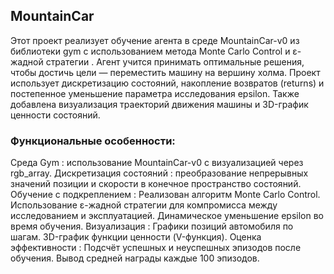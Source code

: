 ## MountainCar
Этот проект реализует обучение агента в среде MountainCar-v0 из библиотеки gym с использованием метода Monte Carlo Control и ε-жадной стратегии . Агент учится принимать оптимальные решения, чтобы достичь цели — переместить машину на вершину холма.
Проект использует дискретизацию состояний, накопление возвратов (returns) и постепенное уменьшение параметра исследования epsilon. Также добавлена визуализация траекторий движения машины и 3D-график ценности состояний.
### Функциональные особенности:
Среда Gym : использование MountainCar-v0 с визуализацией через rgb_array.
Дискретизация состояний : преобразование непрерывных значений позиции и скорости в конечное пространство состояний.
Обучение с подкреплением :
Реализован алгоритм Monte Carlo Control.
Использование ε-жадной стратегии для компромисса между исследованием и эксплуатацией.
Динамическое уменьшение epsilon во время обучения.
Визуализация :
Графики позиций автомобиля по шагам.
3D-график функции ценности (V-функция).
Оценка эффективности :
Подсчёт успешных и неуспешных эпизодов после обучения.
Вывод средней награды каждые 100 эпизодов.
